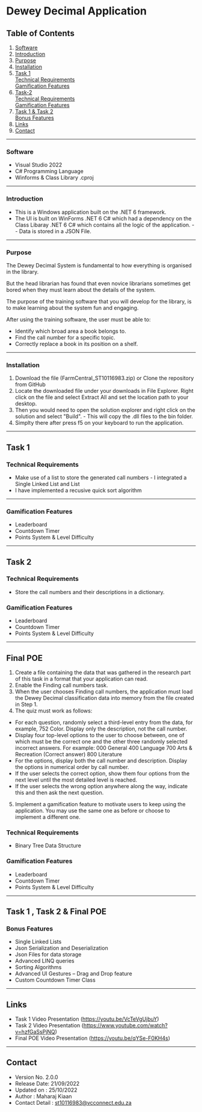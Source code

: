 # Dewey Decimal Application 

## Table of Contents
1. [Software](#Software)
2. [Introduction](#Introduction)
3. [Purpose](#Purpose)
4. [Installation](#Installation)
5. [Task 1](#Task-1)  
[Technical Requirements](#Technical-Requirements)  
[Gamification Features](#Gamification-Features)
6. [Task-2](#Task-2)  
[Technical Requirements](#Technical-Requirements-1)  
[Gamification Features](#Gamification-Features-1)  
7. [Task 1 & Task 2](#Task-1-&-Task-2)  
[Bonus Features](#Bonus-Features)  
8. [Links](#Links)
9. [Contact](#Contact)
--- 

### Software
-  Visual Studio 2022
-  C# Programming Language
-  Winforms & Class Library .cproj
---

### Introduction
-  This is a Windows application built on the .NET 6 framework. 
-  The UI is built on WinForms .NET 6 C# which had a dependency on the Class Libaray .NET 6 C# which contains all the logic of the application.
-- Data is stored in a JSON File.
---

### Purpose
The Dewey Decimal System is fundamental to how everything is organised in the library.

But the head librarian has found that even novice librarians sometimes get bored when they must learn about the details of the system. 

The purpose of the training software that you will develop for the library, is to make learning about the system fun and engaging.

After using the training software, the user must be able to:

-  Identify which broad area a book belongs to.
-  Find the call number for a specific topic.
-  Correctly replace a book in its position on a shelf.
---

### Installation
1. Download the file (FarmCentral_ST10116983.zip) or Clone the repository from GitHub
2. Locate the downloaded file under your downloads in File Explorer. Right click on the file and select Extract All and set the location path to your desktop.
3.  Then you would need to open the solution explorer and right click on the solution and select "Build". - This will copy the .dll files to the bin folder.
4. Simplty there after press f5 on your keyboard to run the application.
---

## Task 1

### Technical Requirements
-  Make use of a list to store the generated call numbers - I integrated a Single Linked List and List
-  I have implemented a recusive quick sort algorithm 
---

### Gamification Features
-  Leaderboard
-  Countdown Timer
-  Points System & Level Difficulty
---

## Task 2

### Technical Requirements
-  Store the call numbers and their descriptions in a dictionary.

### Gamification Features
-  Leaderboard
-  Countdown Timer
-  Points System & Level Difficulty
---
## Final POE
1.  Create a file containing the data that was gathered in the research part of this task in a format that your application can read.  
2.  Enable the Finding call numbers task.  
3.  When the user chooses Finding call numbers, the application must load the Dewey Decimal classification data into memory from the file created in Step 1.  
4.  The quiz must work as follows:  
-  For each question, randomly select a third-level entry from the data, for example, 752 Color. Display only the description, not the call number.  
-  Display four top-level options to the user to choose between, one of which must be the correct one and the other three randomly selected incorrect answers. For example: 000 General 400 Language 700 Arts & Recreation (Correct answer) 800 Literature  
- For the options, display both the call number and description. Display the options in numerical order by call number.  
- If the user selects the correct option, show them four options from the next level until the most detailed level is reached.  
- If the user selects the wrong option anywhere along the way, indicate this and then ask the next question.  
5. Implement a gamification feature to motivate users to keep using the application. You may use the same one as before or choose to implement a different one.  

### Technical Requirements
-  Binary Tree Data Structure

### Gamification Features
-  Leaderboard
-  Countdown Timer
-  Points System & Level Difficulty
---

## Task 1 , Task 2 & Final POE

### Bonus Features
-  Single Linked Lists
-  Json Serialization and Deserialization
-  Json Files for data storage
-  Advanced LINQ queries
-  Sorting Algorithms
-  Advanced UI Gestures – Drag and Drop feature
-  Custom Countdown Timer Class
---

## Links
-  Task 1 Video Presentation (https://youtu.be/VcTeVgUjbuY)   
-  Task 2 Video Presentation (https://www.youtube.com/watch?v=hzfGaSsPjNQ)
-  Final POE Video Presentation (https://youtu.be/qYSe-F0KH4s)
---

## Contact
-  Version No. 2.0.0
-  Release Date: 21/09/2022
-  Updated on : 25/10/2022
-  Author : Maharaj Kiaan
-  Contact Detail : st10116983@vcconnect.edu.za
